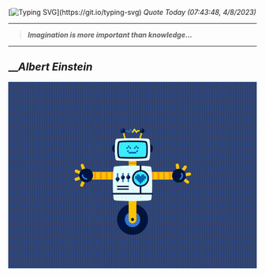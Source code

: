 [![Typing SVG](https://readme-typing-svg.herokuapp.com?font=Press+Start+2P&color=C2F784&size=35&width=900&height=100&lines=Hello+World%2C+I'm+Hung+!)](https://git.io/typing-svg) 
_Quote Today (07:43:48, 4/8/2023)_
___
>**_Imagination is more important than knowledge..._**
___

## __**_Albert Einstein_**

![RobotDance](src/assets/images/robot-dancing-dribble.gif?style=center)
